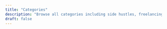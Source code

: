 ```yaml
---
title: "Categories"
description: "Browse all categories including side hustles, freelancing, blogging, investing, and more."
draft: false
---
```

